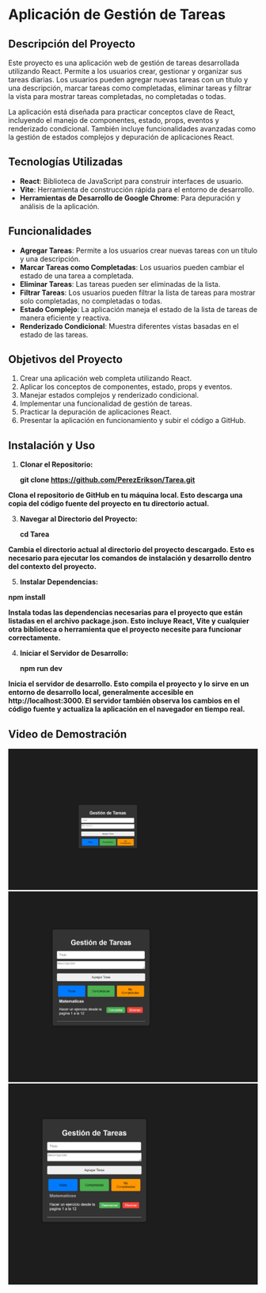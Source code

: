 # Aplicación de Gestión de Tareas

## Descripción del Proyecto

Este proyecto es una aplicación web de gestión de tareas desarrollada utilizando React. Permite a los usuarios crear, gestionar y organizar sus tareas diarias. Los usuarios pueden agregar nuevas tareas con un título y una descripción, marcar tareas como completadas, eliminar tareas y filtrar la vista para mostrar tareas completadas, no completadas o todas.

La aplicación está diseñada para practicar conceptos clave de React, incluyendo el manejo de componentes, estado, props, eventos y renderizado condicional. También incluye funcionalidades avanzadas como la gestión de estados complejos y depuración de aplicaciones React.

## Tecnologías Utilizadas

- **React**: Biblioteca de JavaScript para construir interfaces de usuario.
- **Vite**: Herramienta de construcción rápida para el entorno de desarrollo.
- **Herramientas de Desarrollo de Google Chrome**: Para depuración y análisis de la aplicación.

## Funcionalidades

- **Agregar Tareas**: Permite a los usuarios crear nuevas tareas con un título y una descripción.
- **Marcar Tareas como Completadas**: Los usuarios pueden cambiar el estado de una tarea a completada.
- **Eliminar Tareas**: Las tareas pueden ser eliminadas de la lista.
- **Filtrar Tareas**: Los usuarios pueden filtrar la lista de tareas para mostrar solo completadas, no completadas o todas.
- **Estado Complejo**: La aplicación maneja el estado de la lista de tareas de manera eficiente y reactiva.
- **Renderizado Condicional**: Muestra diferentes vistas basadas en el estado de las tareas.

## Objetivos del Proyecto

1. Crear una aplicación web completa utilizando React.
2. Aplicar los conceptos de componentes, estado, props y eventos.
3. Manejar estados complejos y renderizado condicional.
4. Implementar una funcionalidad de gestión de tareas.
5. Practicar la depuración de aplicaciones React.
6. Presentar la aplicación en funcionamiento y subir el código a GitHub.

## Instalación y Uso

1. **Clonar el Repositorio:**
   
    **git clone https://github.com/PerezErikson/Tarea.git**
   
 **Clona el repositorio de GitHub en tu máquina local. Esto descarga una copia del código fuente del proyecto en tu directorio actual.**
   
3. **Navegar al Directorio del Proyecto:**
   
   **cd Tarea**
   
 **Cambia el directorio actual al directorio del proyecto descargado. Esto es necesario para ejecutar los comandos de instalación y desarrollo dentro del contexto del proyecto.**
 
5. **Instalar Dependencias:**

 **npm install**
 
 **Instala todas las dependencias necesarias para el proyecto que están listadas en el archivo package.json. Esto incluye React, Vite y cualquier otra biblioteca o herramienta que el proyecto necesite para funcionar correctamente.**
 
4. **Iniciar el Servidor de Desarrollo:**
   
    **npm run dev**
   
**Inicia el servidor de desarrollo. Esto compila el proyecto y lo sirve en un entorno de desarrollo local, generalmente accesible en http://localhost:3000. El servidor también observa los cambios en el código fuente y actualiza la aplicación en el navegador en tiempo real.**
## Video de Demostración

 <source src="public/video/12.mp4" type="video/mp4">

</video>

![Descripción de la imagen](img/1.png)
![Descripción de la imagen](img/2.png)
![Descripción de la imagen](img/3.png)


